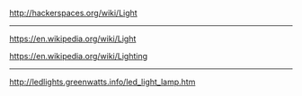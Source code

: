http://hackerspaces.org/wiki/Light


**************************


https://en.wikipedia.org/wiki/Light

https://en.wikipedia.org/wiki/Lighting

***************

http://ledlights.greenwatts.info/led_light_lamp.htm